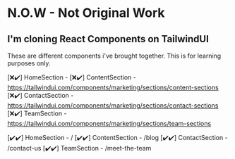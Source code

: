 # N.O.W - Not Original Work

## I'm cloning React Components on TailwindUI

These are different components i've brought together. This is for learning purposes only.

[❌✔️] HomeSection -
[❌✔️] ContentSection - https://tailwindui.com/components/marketing/sections/content-sections
[❌✔️] ContactSection - https://tailwindui.com/components/marketing/sections/contact-sections
[❌✔️] TeamSection - https://tailwindui.com/components/marketing/sections/team-sections

[✔️✔️] HomeSection - /
[✔️✔️] ContentSection - /blog
[✔️✔️] ContactSection - /contact-us
[✔️✔️] TeamSection - /meet-the-team
